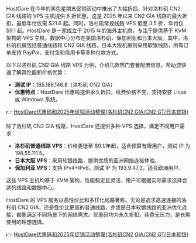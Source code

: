 
HostDare 在今年的黑色星期五促销活动中推出了大幅折扣，针对洛杉矶 CN2 GIA 线路的 VPS 主机提供 6 折优惠，这是 2025 年以来 CN2 GIA 线路的最大折扣，最低年付仅需 $21.6 起。同时，洛杉矶常规线路 VPS 低至 3.5 折，年付仅 $9.1 起。HostDare 是一家成立于 2015 年的海外主机商，专注于提供基于 KVM 架构的 VPS 主机，数据中心分布在美国洛杉矶、保加利亚和日本大阪。其中，洛杉矶机房包括普通线路和 CN2 GIA 线路，日本大阪机房则采用软银线路，所有订单支持 PayPal、支付宝和信用卡等多种付款方式。


以下以洛杉矶 CN2 GIA 线路 VPS 为例，介绍几款热门套餐配置信息，帮助您快速了解其性能和价格优势：

- **测试 IP**：185.186.146.8（洛杉矶 CN2 GIA）  
- **优惠特点**：HostDare 优惠码提供永久折扣，续费价格不变，支持安装 Linux 或 Windows 系统。

👉 [HostDare优惠码和2025年促销活动整理(洛杉矶CN2 GIA/CN2 GT/日本软银)](https://bit.ly/hostdare)


除了洛杉矶 CN2 GIA 线路，HostDare 还提供多种 VPS 选择，满足不同用户需求：

- **洛杉矶普通线路 VPS**：价格更低至 $9.1/年起，适合预算有限用户，测试 IP 为 198.55.111.5。  
- **日本大阪 VPS**：采用软银线路，提供优质的亚洲网络连接体验。  
- **保加利亚 VPS**：支持 IPv4+IPv6，测试 IP 为 193.9.47.3，适合欧洲用户。

这些 VPS 主机均基于 KVM 架构，性能稳定且灵活，用户可根据实际需求选择合适的线路和数据中心。


HostDare 的 VPS 服务以高性价比和多样化线路著称。无论是追求高速连接的洛杉矶 CN2 GIA，还是性价比更高的普通线路，亦或是日本软银线路的亚洲优化连接，都能满足不同场景下的网络需求。优惠码均为永久折扣，续费无压力，是长期使用的理想选择。

👉 [HostDare优惠码和2025年促销活动整理(洛杉矶CN2 GIA/CN2 GT/日本软银)](https://bit.ly/hostdare)

